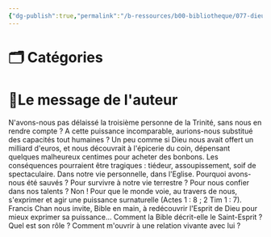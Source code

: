 ```yaml
---
{"dg-publish":true,"permalink":"/b-ressources/b00-bibliotheque/077-dieu-oublie-francis-chan/","title":"Dieu oublié","tags":["📓Book"],"noteIcon":""}
---
```



# 🗂 Catégories 


# 📍Le message de l'auteur
N'avons-nous pas délaissé la troisième personne de la Trinité, sans nous en rendre compte ? A cette puissance incomparable, aurions-nous substitué des capacités tout humaines ? Un peu comme si Dieu nous avait offert un milliard d'euros, et nous découvrait à l'épicerie du coin, dépensant quelques malheureux centimes pour acheter des bonbons. Les conséquences pourraient être tragiques : tiédeur, assoupissement, soif de spectaculaire. Dans notre vie personnelle, dans l'Eglise. Pourquoi avons-nous été sauvés ? Pour survivre à notre vie terrestre ? Pour nous confier dans nos talents ? Non ! Pour que le monde voie, au travers de nous, s'exprimer et agir une puissance surnaturelle (Actes 1 : 8 ; 2 Tim 1 : 7). Francis Chan nous invite, Bible en main, à redécouvrir l'Esprit de Dieu pour mieux exprimer sa puissance... Comment la Bible décrit-elle le Saint-Esprit ? Quel est son rôle ? Comment m'ouvrir à une relation vivante avec lui ?